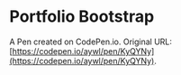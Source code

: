 # Portfolio Bootstrap

A Pen created on CodePen.io. Original URL: [https://codepen.io/aywl/pen/KyQYNy](https://codepen.io/aywl/pen/KyQYNy).


